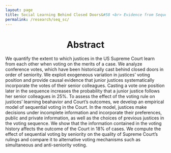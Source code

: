 ```yaml
---
layout: page
title: Social Learning Behind Closed Doors&#58 <br> Evidence from Sequential Voting in the US Supreme Court
permalink: /research/seq_sc/
---
```


<h1 style="text-align: center;" markdown="1"> Abstract</h1>
We quantify the extent to which justices in the US Supreme Court learn from each other when voting on the merits of a case. We analyze conference votes, which have been historically cast behind closed doors in order of seniority. We exploit exogeneous variation in justices’ voting position and provide causal evidence that junior justices systematically incorporate the votes of their senior colleagues. Casting a vote one position later in the sequence increases the probability that a junior justice follows her senior colleagues in 25%. To assess the effect of the voting rule on justices’ learning beahavior and Court’s outcomes, we develop an empirical model of sequential voting in the Court. In the model, justices make decisions under incomplete information and incorporate their preferences, public and private information, as well as the choices of previous justices in the voting sequence. We show that the information contained in the voting history affects the outcome of the Court in 18% of cases. We compute the effect of sequential voting by seniority on the quality of Supreme Court’s rulings and compare it to alternative voting mechanisms such as simultaneous and anti-seniority voting.
<br>



